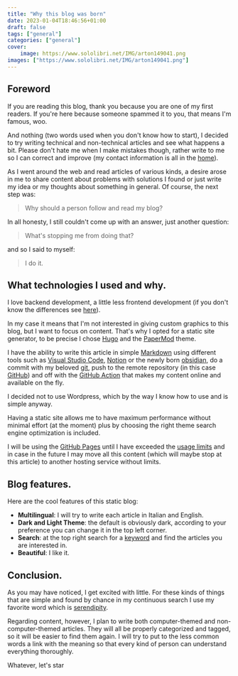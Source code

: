```yaml
---
title: "Why this blog was born"
date: 2023-01-04T18:46:56+01:00
draft: false
tags: ["general"]
categories: ["general"]
cover:
    image: https://www.sololibri.net/IMG/arton149041.png
images: ["https://www.sololibri.net/IMG/arton149041.png"]
---
```



## Foreword

If you are reading this blog, thank you because you are one of my first readers.
If you're here because someone spammed it to you, that means I'm famous, woo.

And nothing (two words used when you don't know how to start), I decided to try writing technical and non-technical articles and see what happens a bit. Please don't hate me when I make mistakes though, rather write to me so I can correct and improve (my contact information is all in the [home](/en)).

As I went around the web and read articles of various kinds, a desire arose in me to share content about problems with solutions I found or just write my idea or my thoughts about something in general.
Of course, the next step was:
>Why should a person follow and read my blog?

In all honesty, I still couldn't come up with an answer, just another question:
>What's stopping me from doing that?

and so I said to myself:

>I do it.

## What technologies I used and why.

I love backend development, a little less frontend development (if you don't know the differences see [here](https://it.wikipedia.org/wiki/Front-end_e_back-end)).

In my case it means that I'm not interested in giving custom graphics to this blog, but I want to focus on content. That's why I opted for a static site generator, to be precise I chose [Hugo](https://gohugo.io/) and the [PaperMod](https://github.com/adityatelange/hugo-PaperMod/) theme.

I have the ability to write this article in simple [Markdown](https://www.markdownguide.org/) using different tools such as [Visual Studio Code](https://code.visualstudio.com/), [Notion](https://www.notion.so/) or the newly born [obsidian](https://obsidian.md/), do a commit with my beloved [git](https://git-scm.com/), push to the remote repository (in this case [GitHub](https://github.com/)) and off with the [GitHub Action](https://github.com/features/actions) that makes my content online and available on the fly.

I decided not to use Wordpress, which by the way I know how to use and is simple anyway.

Having a static site allows me to have maximum performance without minimal effort (at the moment) plus by choosing the right theme search engine optimization is included.

I will be using the [GitHub Pages](https://pages.github.com/) until I have exceeded the [usage limits](https://docs.github.com/en/pages/getting-started-with-github-pages/about-github-pages#usage-limits) and in case in the future I may move all this content (which will maybe stop at this article) to another hosting service without limits.

## Blog features. 

Here are the cool features of this static blog:
- **Multilingual**: I will try to write each article in Italian and English.
- **Dark and Light Theme**: the default is obviously dark, according to your preference you can change it in the top left corner.
- **Search**: at the top right search for a [keyword](https://www.treccani.it/vocabolario/keyword) and find the articles you are interested in.
- **Beautiful**: I like it.

## Conclusion.

As you may have noticed, I get excited with little. For these kinds of things that are simple and found by chance in my continuous search I use my favorite word which is [serendipity](https://it.wikipedia.org/wiki/Serendipit%C3%A0). 

Regarding content, however, I plan to write both computer-themed and non-computer-themed articles. They will all be properly categorized and tagged, so it will be easier to find them again. I will try to put to the less common words a link with the meaning so that every kind of person can understand everything thoroughly.

Whatever, let's star
